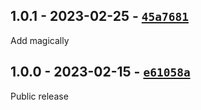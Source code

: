 ## 1.0.1 - 2023-02-25 - [`45a7681`](https://github.com/oe-d/etherlinks/tree/45a76810d8876884adec691efc78e14c8e6edfae)

Add magically

## 1.0.0 - 2023-02-15 - [`e61058a`](https://github.com/oe-d/etherlinks/tree/e61058a09624f82e9dc08ccbc5e393bba4abc319)

Public release

